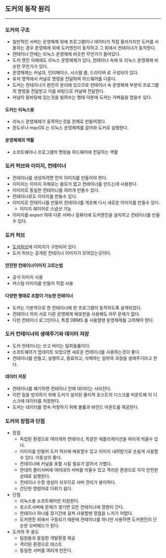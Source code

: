 
## 도커의 동작 원리

---------------------

### 도커의 구조

* 일반적인 서버는 운영체제 위에 프로그램이나 데이터가 직접 올라가지만 도커를 사용하는 경우 운영체제 위에 도커엔진이 동작하고 그 위에서 컨테이너가 동작한다.
* 컨테이너 안에는 리눅스 운영체제 비슷한 무언가가 들어있다.
* 도커 엔진 아래에도 리눅스 운영체제가 있다, 컨테이너 속에 또 리눅스 운영체제 비슷한 무언가가 있다.
* 운영체제는 커널과, 인터페이스, 시스템 콜, 드라이버 로 구성되어 있다.
* 유저 영역에서 커널로 명령을 전달하여 하드웨어를 다룬다.
* 도커는 컨테이너가 완전히 분리돼 있으므로 컨테이너 속 운영체제 부분이 프로그램의 명령을 전달받고 이를 바탕으로 커널에 전달한다.
* 커널의 밑바탕에 있는것을 빌려쓰는 형태 덕분에 도커는 가벼움을 얻을수 있다.

#### 도커는 리눅스용

* 리눅스 운영체제가 동작하는것을 전제로 만들어졌다.
* 윈도우나 macOS 는 리눅스 운영체제를 끌어와 도커로 실행한다.

#### 운영체제의 역활

* 소프트웨어나 프로그램의 명령을 하드웨어에 전달하는 역활

### 도커 허브와 이미지, 컨테이너

* 컨테이너를 생성하려면 먼저 이미지를 만들어야 한다.
* 이미지는 이미지 자체로는 쓸모가 없고 컨테이너를 만드는데 사용한다.
* 이미지로 동일한 컨테이너를 여러개 만들수 있다.
* 컨테이너로도 이미지를 만들수 있다.
* 이미지로 컨테이너를 만들어 컨테이너를 개조해 다시 새로운 이미지를 만들수 있다.
  * 이미지 레이어로 스냅샷 기능
* 이미지를 export 하여 다른 서버나 컴퓨터에 도커엔진을 설치하고 컨테이너를 만들수 있다.

### 도커 허브

* [도커허브](https://hub.docker.com/)에 이미지가 구현되어 있다.
* 도커 허브는 공개된 컨테이너 이미지가 모여있는곳이다.

#### 안전한 컨테이너이미지 고르는법

* 공식 이미지 사용
* 커스텀 이미지를 만들어 직접 사용

#### 다양한 형태로 조합이 가능한 컨테이너

* 도커는 기본적으로 한 컨테이너에 한 프로그램이 동작하도록 설계되었다.
* 컨테이너 끼리 서로 다른 운영체제 배포판을 사용해도 아무 문제가 없다.
* 다만 컨테이너 로그인이나, 특정 DBMS 를 사용할땐 운영체제를 고려해야 한다.

### 도커 컨테이너의 생애주기와 데이터 저장

* 도커 컨테이너는 쓰고 버리는 일회용품이다.
* 소프트웨어가 업데이트 되었으면 새로운 컨테이너를 사용하는것이 좋다.
* 컨테이너를 만들고, 실행하고, 종료하고, 삭제하는 일련의 과정을 생애주기라고 한다.

#### 데이터 저장

* 컨테이너를 폐기하면 컨테이너 안에 데이터는 사라진다.
* 이런 일을 방지하기 위해 도커가 설치된 물리적 호스트의 디스크를 마운트해 이 디스크에 데이터를 저장한다.
* 도커는 데이터를 영속 저장하기 위해 볼륨과 바인드 마운트를 제공한다.

### 도커의 장점과 단점

* 장점
  * 독립된 환경으로 여러개의 컨테이너, 똑같은 애플리케이션을 여러개 띄울수 있다.
  * 이미지를 만들어 도커 허브에 배포할수 있고 이미지 내려받기로 손쉽게 사용할수 있다. 이동성이 좋다.
  * 컨테이너에 커널을 포함 시킬 필요가 없어서 가볍다.
  * 한대의 물리서버에 여러대의 서버를 띄울수 있고 격리된 환경으로 각각 안전한 상태로 실행된다.
  * 컨테이너 수정 생성이 쉬우므로 서버 관리가 용이하다.
  * 간단한 명령어로 다뤼기 쉽다.
* 단점
  * 리눅스용 소프트웨어만 지원한다.
  * 호스트서버에 문제가 생기면 모든 컨테이너에 영향이 간다.
  * 컨테이너 하나를 장기간에 걸쳐 사용할땐 장점을 느끼기 어렵다.
  * 도커엔진 위에서 구동되기 때문에 컨테이너를 하나만 사용하면 도커엔진이 단순한 오버헤드가 된다.
* 도커의 주 용도
  * 팀원들과 동일한 개발환경 제공
  * 격리된 환경으로 테스트 
  * 동일한 서버를 여러개 만든다.

